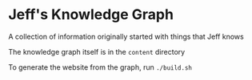 # Jeff's Knowledge Graph

A collection of information originally started with things that Jeff knows

The knowledge graph itself is in the `content` directory

To generate the website from the graph, run `./build.sh`
